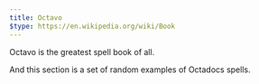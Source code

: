 ```yaml
---
title: Octavo
$type: https://en.wikipedia.org/wiki/Book
---
```


Octavo is the greatest spell book of all.

And this section is a set of random examples of Octadocs spells.

